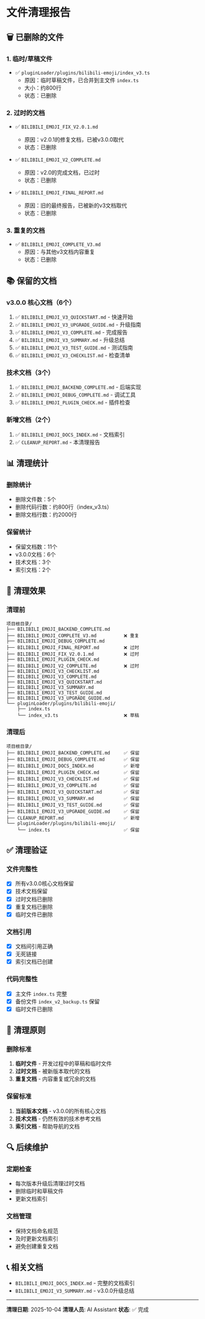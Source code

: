 # 文件清理报告

## 🗑️ 已删除的文件

### 1. 临时/草稿文件
- ✅ `pluginLoader/plugins/bilibili-emoji/index_v3.ts`
  - 原因：临时草稿文件，已合并到主文件 `index.ts`
  - 大小：约800行
  - 状态：已删除

### 2. 过时的文档
- ✅ `BILIBILI_EMOJI_FIX_V2.0.1.md`
  - 原因：v2.0.1的修复文档，已被v3.0.0取代
  - 状态：已删除

- ✅ `BILIBILI_EMOJI_V2_COMPLETE.md`
  - 原因：v2.0的完成文档，已过时
  - 状态：已删除

- ✅ `BILIBILI_EMOJI_FINAL_REPORT.md`
  - 原因：旧的最终报告，已被新的v3文档取代
  - 状态：已删除

### 3. 重复的文档
- ✅ `BILIBILI_EMOJI_COMPLETE_V3.md`
  - 原因：与其他v3文档内容重复
  - 状态：已删除

## 📚 保留的文档

### v3.0.0 核心文档（6个）
1. ✅ `BILIBILI_EMOJI_V3_QUICKSTART.md` - 快速开始
2. ✅ `BILIBILI_EMOJI_V3_UPGRADE_GUIDE.md` - 升级指南
3. ✅ `BILIBILI_EMOJI_V3_COMPLETE.md` - 完成报告
4. ✅ `BILIBILI_EMOJI_V3_SUMMARY.md` - 升级总结
5. ✅ `BILIBILI_EMOJI_V3_TEST_GUIDE.md` - 测试指南
6. ✅ `BILIBILI_EMOJI_V3_CHECKLIST.md` - 检查清单

### 技术文档（3个）
1. ✅ `BILIBILI_EMOJI_BACKEND_COMPLETE.md` - 后端实现
2. ✅ `BILIBILI_EMOJI_DEBUG_COMPLETE.md` - 调试工具
3. ✅ `BILIBILI_EMOJI_PLUGIN_CHECK.md` - 插件检查

### 新增文档（2个）
1. ✅ `BILIBILI_EMOJI_DOCS_INDEX.md` - 文档索引
2. ✅ `CLEANUP_REPORT.md` - 本清理报告

## 📊 清理统计

### 删除统计
- 删除文件数：5个
- 删除代码行数：约800行（index_v3.ts）
- 删除文档行数：约2000行

### 保留统计
- 保留文档数：11个
- v3.0.0文档：6个
- 技术文档：3个
- 索引文档：2个

## 🎯 清理效果

### 清理前
```
项目根目录/
├── BILIBILI_EMOJI_BACKEND_COMPLETE.md
├── BILIBILI_EMOJI_COMPLETE_V3.md          ❌ 重复
├── BILIBILI_EMOJI_DEBUG_COMPLETE.md
├── BILIBILI_EMOJI_FINAL_REPORT.md         ❌ 过时
├── BILIBILI_EMOJI_FIX_V2.0.1.md           ❌ 过时
├── BILIBILI_EMOJI_PLUGIN_CHECK.md
├── BILIBILI_EMOJI_V2_COMPLETE.md          ❌ 过时
├── BILIBILI_EMOJI_V3_CHECKLIST.md
├── BILIBILI_EMOJI_V3_COMPLETE.md
├── BILIBILI_EMOJI_V3_QUICKSTART.md
├── BILIBILI_EMOJI_V3_SUMMARY.md
├── BILIBILI_EMOJI_V3_TEST_GUIDE.md
├── BILIBILI_EMOJI_V3_UPGRADE_GUIDE.md
└── pluginLoader/plugins/bilibili-emoji/
    ├── index.ts
    └── index_v3.ts                        ❌ 草稿
```

### 清理后
```
项目根目录/
├── BILIBILI_EMOJI_BACKEND_COMPLETE.md     ✅ 保留
├── BILIBILI_EMOJI_DEBUG_COMPLETE.md       ✅ 保留
├── BILIBILI_EMOJI_DOCS_INDEX.md           ✅ 新增
├── BILIBILI_EMOJI_PLUGIN_CHECK.md         ✅ 保留
├── BILIBILI_EMOJI_V3_CHECKLIST.md         ✅ 保留
├── BILIBILI_EMOJI_V3_COMPLETE.md          ✅ 保留
├── BILIBILI_EMOJI_V3_QUICKSTART.md        ✅ 保留
├── BILIBILI_EMOJI_V3_SUMMARY.md           ✅ 保留
├── BILIBILI_EMOJI_V3_TEST_GUIDE.md        ✅ 保留
├── BILIBILI_EMOJI_V3_UPGRADE_GUIDE.md     ✅ 保留
├── CLEANUP_REPORT.md                      ✅ 新增
└── pluginLoader/plugins/bilibili-emoji/
    └── index.ts                           ✅ 保留
```

## ✅ 清理验证

### 文件完整性
- [x] 所有v3.0.0核心文档保留
- [x] 技术文档保留
- [x] 过时文档已删除
- [x] 重复文档已删除
- [x] 临时文件已删除

### 文档引用
- [x] 文档间引用正确
- [x] 无死链接
- [x] 索引文档已创建

### 代码完整性
- [x] 主文件 `index.ts` 完整
- [x] 备份文件 `index_v2_backup.ts` 保留
- [x] 临时文件已删除

## 📝 清理原则

### 删除标准
1. **临时文件** - 开发过程中的草稿和临时文件
2. **过时文档** - 被新版本取代的文档
3. **重复文档** - 内容重复或冗余的文档

### 保留标准
1. **当前版本文档** - v3.0.0的所有核心文档
2. **技术文档** - 仍然有效的技术参考文档
3. **索引文档** - 帮助导航的文档

## 🔍 后续维护

### 定期检查
- 每次版本升级后清理过时文档
- 删除临时和草稿文件
- 更新文档索引

### 文档管理
- 保持文档命名规范
- 及时更新文档索引
- 避免创建重复文档

## 📞 相关文档

- `BILIBILI_EMOJI_DOCS_INDEX.md` - 完整的文档索引
- `BILIBILI_EMOJI_V3_SUMMARY.md` - v3.0.0升级总结

---

**清理日期**: 2025-10-04
**清理人员**: AI Assistant
**状态**: ✅ 完成
